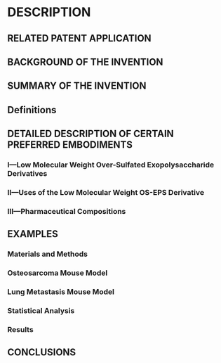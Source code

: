 # DESCRIPTION

## RELATED PATENT APPLICATION

## BACKGROUND OF THE INVENTION

## SUMMARY OF THE INVENTION

## Definitions

## DETAILED DESCRIPTION OF CERTAIN PREFERRED EMBODIMENTS

### I—Low Molecular Weight Over-Sulfated Exopolysaccharide Derivatives

### II—Uses of the Low Molecular Weight OS-EPS Derivative

### III—Pharmaceutical Compositions

## EXAMPLES

### Materials and Methods

### Osteosarcoma Mouse Model

### Lung Metastasis Mouse Model

### Statistical Analysis

### Results

## CONCLUSIONS

